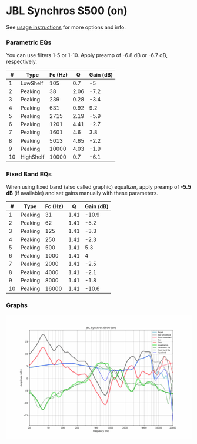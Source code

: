 # JBL Synchros S500 (on)
See [usage instructions](https://github.com/jaakkopasanen/AutoEq#usage) for more options and info.

### Parametric EQs
You can use filters 1-5 or 1-10. Apply preamp of -6.8 dB or -6.7 dB, respectively.

|   # | Type      |   Fc (Hz) |    Q |   Gain (dB) |
|-----|-----------|-----------|------|-------------|
|   1 | LowShelf  |       105 | 0.7  |        -5   |
|   2 | Peaking   |        38 | 2.06 |        -7.2 |
|   3 | Peaking   |       239 | 0.28 |        -3.4 |
|   4 | Peaking   |       631 | 0.92 |         9.2 |
|   5 | Peaking   |      2715 | 2.19 |        -5.9 |
|   6 | Peaking   |      1201 | 4.41 |        -2.7 |
|   7 | Peaking   |      1601 | 4.6  |         3.8 |
|   8 | Peaking   |      5013 | 4.65 |        -2.2 |
|   9 | Peaking   |     10000 | 4.03 |        -1.9 |
|  10 | HighShelf |     10000 | 0.7  |        -6.1 |

### Fixed Band EQs
When using fixed band (also called graphic) equalizer, apply preamp of **-5.5 dB** (if available) and set gains manually with these parameters.

|   # | Type    |   Fc (Hz) |    Q |   Gain (dB) |
|-----|---------|-----------|------|-------------|
|   1 | Peaking |        31 | 1.41 |       -10.9 |
|   2 | Peaking |        62 | 1.41 |        -5.2 |
|   3 | Peaking |       125 | 1.41 |        -3.3 |
|   4 | Peaking |       250 | 1.41 |        -2.3 |
|   5 | Peaking |       500 | 1.41 |         5.3 |
|   6 | Peaking |      1000 | 1.41 |         4   |
|   7 | Peaking |      2000 | 1.41 |        -2.5 |
|   8 | Peaking |      4000 | 1.41 |        -2.1 |
|   9 | Peaking |      8000 | 1.41 |        -1.8 |
|  10 | Peaking |     16000 | 1.41 |       -10.6 |

### Graphs
![](./JBL%20Synchros%20S500%20(on).png)
